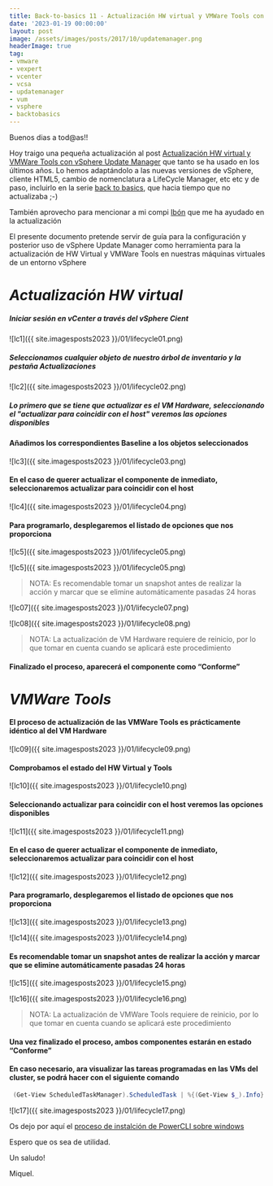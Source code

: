 ```yaml
---
title: Back-to-basics 11 - Actualización HW virtual y VMWare Tools con LifeCycle Manager
date: '2023-01-19 00:00:00'
layout: post
image: /assets/images/posts/2017/10/updatemanager.png
headerImage: true
tag:
- vmware
- vexpert
- vcenter
- vcsa
- updatemanager 
- vum
- vsphere
- backtobasics
---
```


Buenos dias a tod@as!!

Hoy traigo una pequeña actualización al post [Actualización HW virtual y VMWare Tools con vSphere Update Manager](https://miquelmariano.github.io/2017/12/13/update-manager/) que tanto se ha usado en los últimos años. Lo hemos adaptándolo a las nuevas versiones de vSphere, cliente HTML5, cambio de nomenclatura a LifeCycle Manager, etc etc y de paso, incluirlo en la serie [back to basics](https://miquelmariano.github.io/tag/#/backtobasics), que hacia tiempo que no actualizaba ;-)

También aprovecho para mencionar a mi compi [Ibón](https://www.linkedin.com/in/ibon-lizana-cob-086793153/) que me ha ayudado en la actualización

El presente documento pretende servir de guía para la configuración y posterior uso de vSphere Update Manager como herramienta para la actualización de HW Virtual y VMWare Tools en nuestras máquinas virtuales de un entorno vSphere

# *Actualización HW virtual*

##### Iniciar sesión en vCenter a través del vSphere Cient

![lc1]({{ site.imagesposts2023 }}/01/lifecycle01.png)

##### Seleccionamos cualquier objeto de nuestro árbol de inventario y la pestaña Actualizaciones

![lc2]({{ site.imagesposts2023 }}/01/lifecycle02.png)

##### Lo primero que se tiene que actualizar es el VM Hardware, seleccionando el "actualizar para coincidir con el host" veremos las opciones disponibles

#### Añadimos los correspondientes Baseline a los objetos seleccionados

![lc3]({{ site.imagesposts2023 }}/01/lifecycle03.png)

#### En el caso de querer actualizar el componente de inmediato, seleccionaremos actualizar para coincidir con el host

![lc4]({{ site.imagesposts2023 }}/01/lifecycle04.png)

#### Para programarlo, desplegaremos el listado de opciones que nos proporciona

![lc5]({{ site.imagesposts2023 }}/01/lifecycle05.png)

![lc5]({{ site.imagesposts2023 }}/01/lifecycle05.png)

> NOTA: Es recomendable tomar un snapshot antes de realizar la acción y marcar que se elimine
> automáticamente pasadas 24 horas

![lc07]({{ site.imagesposts2023 }}/01/lifecycle07.png)

![lc08]({{ site.imagesposts2023 }}/01/lifecycle08.png)

> NOTA: La actualización de VM Hardware requiere de reinicio, por lo que tomar en cuenta cuando se
> aplicará este procedimiento

#### Finalizado el proceso, aparecerá el componente como “Conforme”

# *VMWare Tools*

#### El proceso de actualización de las VMWare Tools es prácticamente idéntico al del VM Hardware

![lc09]({{ site.imagesposts2023 }}/01/lifecycle09.png)

#### Comprobamos el estado del HW Virtual y Tools

![lc10]({{ site.imagesposts2023 }}/01/lifecycle10.png)

#### Seleccionando actualizar para coincidir con el host veremos las opciones disponibles

![lc11]({{ site.imagesposts2023 }}/01/lifecycle11.png)

#### En el caso de querer actualizar el componente de inmediato, seleccionaremos actualizar para coincidir con el host

![lc12]({{ site.imagesposts2023 }}/01/lifecycle12.png)

#### Para programarlo, desplegaremos el listado de opciones que nos proporciona

![lc13]({{ site.imagesposts2023 }}/01/lifecycle13.png)

![lc14]({{ site.imagesposts2023 }}/01/lifecycle14.png)

#### Es recomendable tomar un snapshot antes de realizar la acción y marcar que se elimine automáticamente pasadas 24 horas

![lc15]({{ site.imagesposts2023 }}/01/lifecycle15.png)

![lc16]({{ site.imagesposts2023 }}/01/lifecycle16.png)

> NOTA: La actualización de VMWare Tools requiere de reinicio, por lo que tomar en cuenta cuando se 
> aplicará este procedimiento

#### Una vez finalizado el proceso, ambos componentes estarán en estado “Conforme”

#### En caso necesario, ara visualizar las tareas programadas en las VMs del cluster, se podrá hacer con el siguiente comando

```powershell
 (Get-View ScheduledTaskManager).ScheduledTask | %{(Get-View $_).Info} | Select Name,NextRunTime
```

![lc17]({{ site.imagesposts2023 }}/01/lifecycle17.png)

Os dejo por aquí el [proceso de instalción de PowerCLI sobre windows](https://miquelmariano.github.io/2019/01/09/instalar-powerCLI-10-windows/)

Espero que os sea de utilidad.

Un saludo!

Miquel.


